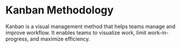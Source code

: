 # Kanban Methodology
Kanban is a visual management method that helps teams manage and improve workflow. It enables teams to visualize work, limit work-in-progress, and maximize efficiency.